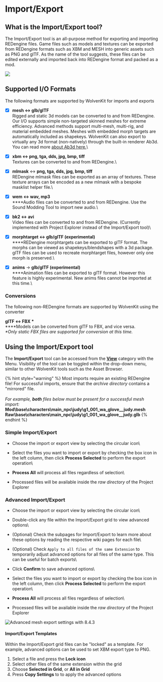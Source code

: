 # Import/Export

## What is the Import/Export tool?

The Import/Export tool is an all-purpose method for exporting and importing REDengine files. Game files such as models and textures can be exported from REDengine formats such as XBM and MESH into generic assets such as PNG and glTF. As the name of the tool suggests, these files can be edited externally and imported back into REDengine format and packed as a mod.

![](../../../.gitbook/assets/8.4.3\_ImportExport\_generic\_example.png)

## Supported I/O Formats

The following formats are supported by WolvenKit for imports and exports

* [x] **mesh  ↔  glb/glTF**\
  Rigged and static 3d models can be converted to and from REDengine. Our I/O supports simple non-targeted skinned meshes for extreme efficiency. Advanced methods support multi-mesh, multi-rig, and material embedded meshes. Meshes with embedded morph targets are automatically included as shapekeys. WolvenKit can also export to virtually any 3d format (non-natively) through the built-in renderer Ab3d. You can read more [about Ab3d here.](https://www.ab4d.com/DXEngine.aspx)\

* [x] **xbm  ↔  png, tga, dds, jpg, bmp, tiff**\
  Textures can be converted to and from REDengine.\

* [x] **mlmask** ↔ **png, tga, dds, jpg, bmp, tiff**\
  REDengine mlmask files can be exported as an array of textures. These texture arrays can be encoded as a new mlmask with a bespoke masklist helper file.\

* [x] **wem ↔ wav, mp3**\
  ****Audio files can be converted to and from REDengine. Use the Sound Modding Tool to import new audio.\

* [x] **bk2 ↔ avi**\
  Video files can be converted to and from REDengine. (Currently implemented with Project Explorer instead of the Import/Export tool)\

* [x] **morphtarget ↔ glb/glTF (experimental)**\
  ****REDengine morphtargets can be exported to glTF format. The morphs can be viewed as shapekeys/blendshapes with a 3d package. glTF files can be used to recreate morphtarget files, however only one morph is preserved.\

* [x] **anims** → **glb/glTF (experimental)**\
  ****Animation files can be exported to glTF format. However this feature is highly experimental. New anims files cannot be imported at this time.\


### Conversions

The following non-REDengine formats are supported by WolvenKit using the converter

**glTF  ↔  FBX \***\
****Models can be converted from glTF to FBX, and vice versa.\
_\*Only static FBX files are supported for conversion at this time._

## Using the Import/Export tool

The **Import/Export** tool can be accessed from the [**View**](../../menu.md#view) category with the Menu. Visibility of the tool can be toggled within the drop-down menu, similar to other WolvenKit tools such as the Asset Browser.

{% hint style="warning" %}
Most imports require an existing REDengine file! For successful imports, ensure that the _archive directory_ contains a "mirrored" file.\
\
_For example, **both** files below must be present for a successful mesh import:_\
**Mod\base\characters\main\_npc\judy\g1\_001\_wa\_glove\_\_judy.mesh**\
**Raw\base\characters\main\_npc\judy\g1\_001\_wa\_glove\_\_judy.glb**
{% endhint %}

### Simple Import/Export

* Choose the import or export view by selecting the circular icon\

* Select the files you want to import or export by checking the box icon in the left column, then click **Process Selected** to perform the export operation\

* **Process All** will process all files regardless of selection\

* Processed files will be available inside the _raw directory_ of the Project Explorer

### Advanced Import/Export

* Choose the import or export view by selecting the circular icon\

* Double-click any file within the Import/Export grid to view advanced options\

* (Optional) Check the subpages for Import/Export to learn more about these options by reading the respective wiki pages for each file\

* (Optional) Check `Apply to all files of the same Extension` to temporarily adjust advanced options for all files of the same type. This can be useful for batch exports\

* Click **Confirm** to save advanced options\

* Select the files you want to import or export by checking the box icon in the left column, then click **Process Selected** to perform the export operation\

* **Process All** will process all files regardless of selection\

* Processed files will be available inside the _raw directory_ of the Project Explorer

![Advanced mesh export settings with 8.4.3](../../../.gitbook/assets/8.4.3\_ImportExport\_mesh\_advanced.png)

#### Import/Export Templates

Within the Import/Export grid files can be "locked" as a template. For example, advanced options can be used to set XBM export type to PNG.

1. Select a file and press the **Lock icon**
2. Select other files of the same extension within the grid
3. Choose **Selected in Grid**, or **All in Grid**
4. Press **Copy Settings** to to apply the advanced options
